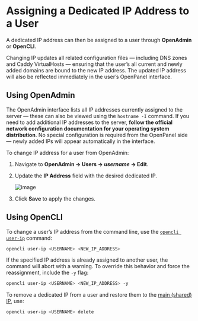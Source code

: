 # Assigning a Dedicated IP Address to a User

A dedicated IP address can then be assigned to a user through **OpenAdmin** or **OpenCLI**.

Changing IP updates all related configuration files — including DNS zones and Caddy VirtualHosts — ensuring that the user’s all current and newly added domains are bound to the new IP address.
The updated IP address will also be reflected immediately in the user’s OpenPanel interface.

## Using OpenAdmin

The OpenAdmin interface lists all IP addresses currently assigned to the server — these can also be viewed using the `hostname -I` command.
If you need to add additional IP addresses to the server, **follow the official network configuration documentation for your operating system distribution**.
No special configuration is required from the OpenPanel side — newly added IPs will appear automatically in the interface.

To change IP address for a user from OpenAdmin:

1. Navigate to **OpenAdmin → Users → *username* → Edit**.

2. Update the **IP Address** field with the desired dedicated IP.

   ![image](https://i.postimg.cc/65f9Jcsf/slika.png)

3. Click **Save** to apply the changes.

## Using OpenCLI

To change a user’s IP address from the command line, use the [`opencli user-ip`](https://dev.openpanel.com/cli/users.html#Assign-Remove-IP-to-User) command:

```bash
opencli user-ip <USERNAME> <NEW_IP_ADDRESS>
```

If the specified IP address is already assigned to another user, the command will abort with a warning.
To override this behavior and force the reassignment, include the `-y` flag:

```bash
opencli user-ip <USERNAME> <NEW_IP_ADDRESS> -y
```

To remove a dedicated IP from a user and restore them to the [main (shared) IP](/docs/articles/install-update/openpanel-main-ip-address), use:

```bash
opencli user-ip <USERNAME> delete
```
